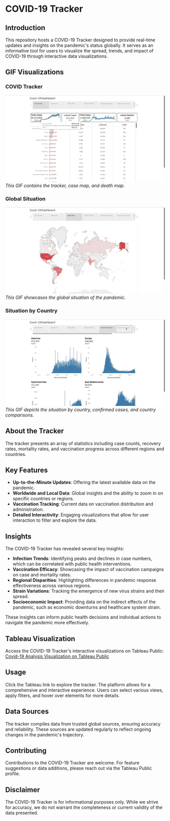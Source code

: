# COVID-19 Tracker

## Introduction

This repository hosts a COVID-19 Tracker designed to provide real-time updates and insights on the pandemic's status globally. It serves as an informative tool for users to visualize the spread, trends, and impact of COVID-19 through interactive data visualizations.


## GIF Visualizations

### COVID Tracker
![COVID Tracker](gifs/covid_tracker.gif)  
*This GIF contains the tracker, case map, and death map.*

### Global Situation
![Global Situation](gifs/global_situation.gif)  
*This GIF showcases the global situation of the pandemic.*

### Situation by Country
![Situation by Country](gifs/situation_by_country.gif)  
*This GIF depicts the situation by country, confirmed cases, and country comparisons.*

## About the Tracker

The tracker presents an array of statistics including case counts, recovery rates, mortality rates, and vaccination progress across different regions and countries.

## Key Features

- **Up-to-the-Minute Updates**: Offering the latest available data on the pandemic.
- **Worldwide and Local Data**: Global insights and the ability to zoom in on specific countries or regions.
- **Vaccination Tracking**: Current data on vaccination distribution and administration.
- **Detailed Interactivity**: Engaging visualizations that allow for user interaction to filter and explore the data.

## Insights

The COVID-19 Tracker has revealed several key insights:

- **Infection Trends**: Identifying peaks and declines in case numbers, which can be correlated with public health interventions.
- **Vaccination Efficacy**: Showcasing the impact of vaccination campaigns on case and mortality rates.
- **Regional Disparities**: Highlighting differences in pandemic response effectiveness across various regions.
- **Strain Variations**: Tracking the emergence of new virus strains and their spread.
- **Socioeconomic Impact**: Providing data on the indirect effects of the pandemic, such as economic downturns and healthcare system strain.

These insights can inform public health decisions and individual actions to navigate the pandemic more effectively.

## Tableau Visualization

Access the COVID-19 Tracker's interactive visualizations on Tableau Public:
[Covid-19 Analysis Visualization on Tableau Public](https://public.tableau.com/app/profile/sai.kiran7316/viz/Covid_analysis_venkata/Story1?publish=yes)

## Usage

Click the Tableau link to explore the tracker. The platform allows for a comprehensive and interactive experience. Users can select various views, apply filters, and hover over elements for more details.

## Data Sources

The tracker compiles data from trusted global sources, ensuring accuracy and reliability. These sources are updated regularly to reflect ongoing changes in the pandemic's trajectory.

## Contributing

Contributions to the COVID-19 Tracker are welcome. For feature suggestions or data additions, please reach out via the Tableau Public profile.


## Disclaimer

The COVID-19 Tracker is for informational purposes only. While we strive for accuracy, we do not warrant the completeness or current validity of the data presented.

